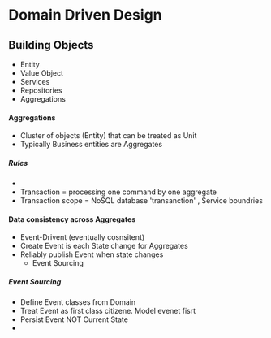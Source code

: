 # Domain Driven Design
## Building Objects
* Entity
* Value Object
* Services
* Repositories
* Aggregations
#### Aggregations
* Cluster of objects (Entity) that can be treated as Unit
* Typically Business entities are Aggregates
##### Rules
* 
* Transaction = processing one command by one aggregate
* Transaction scope = NoSQL database 'transanction' , Service boundries
#### Data consistency across Aggregates
* Event-Drivent (eventually cosnsitent) 
* Create Event is each State change for Aggregates
* Reliably publish Event when state changes
  * Event Sourcing

##### Event Sourcing
* Define Event classes from Domain 
* Treat Event as first class citizene. Model evenet fisrt 
* Persist Event NOT Current State
* 